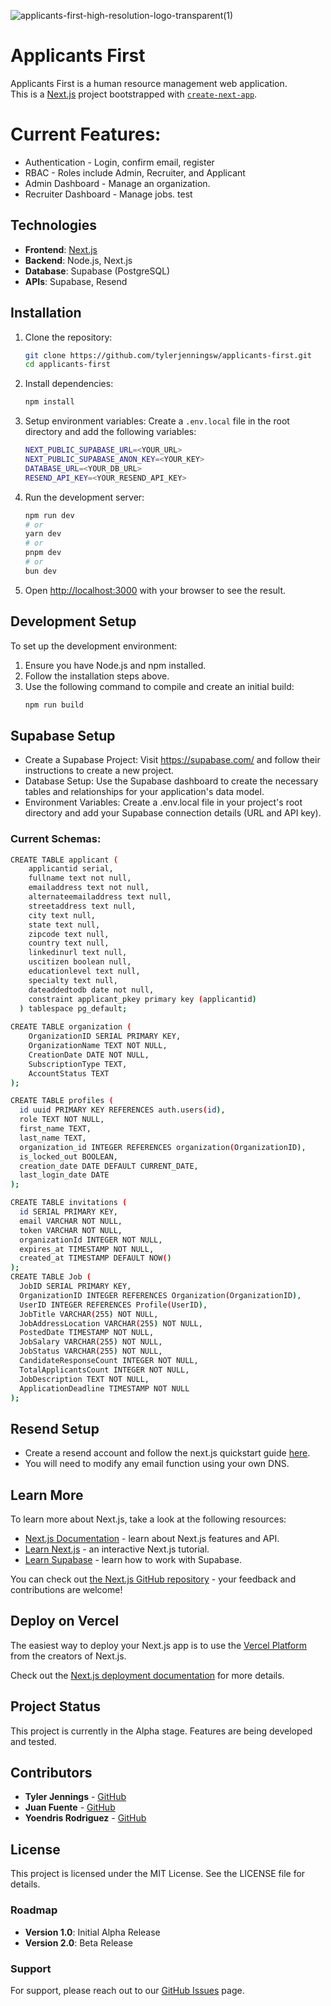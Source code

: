 ![applicants-first-high-resolution-logo-transparent(1)](https://github.com/user-attachments/assets/31981b21-29ed-42d4-904d-a78d934ca038)
# Applicants First  
Applicants First is a human resource management web application.  
This is a [Next.js](https://nextjs.org/) project bootstrapped with [`create-next-app`](https://github.com/vercel/next.js/tree/canary/packages/create-next-app).
# Current Features:
- Authentication - Login, confirm email, register 
- RBAC - Roles include Admin, Recruiter, and Applicant
- Admin Dashboard - Manage an organization.
- Recruiter Dashboard - Manage jobs.
test

## Technologies
- **Frontend**: [Next.js](https://nextjs.org/)
- **Backend**: Node.js, Next.js
- **Database**: Supabase (PostgreSQL)
- **APIs**: Supabase, Resend  

## Installation
1. Clone the repository:
    ```bash
    git clone https://github.com/tylerjenningsw/applicants-first.git
    cd applicants-first
    ```

2. Install dependencies:
    ```bash
    npm install
    ```
3. Setup environment variables:
    Create a `.env.local` file in the root directory and add the following variables:
    ```bash
    NEXT_PUBLIC_SUPABASE_URL=<YOUR_URL>
    NEXT_PUBLIC_SUPABASE_ANON_KEY=<YOUR_KEY>
    DATABASE_URL=<YOUR_DB_URL>
    RESEND_API_KEY=<YOUR_RESEND_API_KEY>
    ```
4. Run the development server:
    ```bash
    npm run dev
    # or
    yarn dev
    # or
    pnpm dev
    # or
    bun dev
    ```
5. Open [http://localhost:3000](http://localhost:3000) with your browser to see the result.  

## Development Setup
To set up the development environment:

1. Ensure you have Node.js and npm installed.
2. Follow the installation steps above.
3. Use the following command to compile and create an initial build:
    ```bash
    npm run build
    ```  


## Supabase Setup
- Create a Supabase Project: Visit https://supabase.com/ and follow their instructions to create a new project.
- Database Setup: Use the Supabase dashboard to create the necessary tables and relationships for your application's data model.
- Environment Variables: Create a .env.local file in your project's root directory and add your Supabase connection details (URL and API key).
### Current Schemas:
```bash
CREATE TABLE applicant (
    applicantid serial,
    fullname text not null,
    emailaddress text not null,
    alternateemailaddress text null,
    streetaddress text null,
    city text null,
    state text null,
    zipcode text null,
    country text null,
    linkedinurl text null,
    uscitizen boolean null,
    educationlevel text null,
    specialty text null,
    dateaddedtodb date not null,
    constraint applicant_pkey primary key (applicantid)
  ) tablespace pg_default;
  
CREATE TABLE organization (
    OrganizationID SERIAL PRIMARY KEY,
    OrganizationName TEXT NOT NULL,
    CreationDate DATE NOT NULL,
    SubscriptionType TEXT,
    AccountStatus TEXT
);

CREATE TABLE profiles (
  id uuid PRIMARY KEY REFERENCES auth.users(id),
  role TEXT NOT NULL,
  first_name TEXT,
  last_name TEXT,
  organization_id INTEGER REFERENCES organization(OrganizationID),
  is_locked_out BOOLEAN,
  creation_date DATE DEFAULT CURRENT_DATE,
  last_login_date DATE
);

CREATE TABLE invitations (
  id SERIAL PRIMARY KEY,
  email VARCHAR NOT NULL,
  token VARCHAR NOT NULL,
  organizationId INTEGER NOT NULL,
  expires_at TIMESTAMP NOT NULL,
  created_at TIMESTAMP DEFAULT NOW()
);
CREATE TABLE Job (
  JobID SERIAL PRIMARY KEY,
  OrganizationID INTEGER REFERENCES Organization(OrganizationID),
  UserID INTEGER REFERENCES Profile(UserID),
  JobTitle VARCHAR(255) NOT NULL,
  JobAddressLocation VARCHAR(255) NOT NULL,
  PostedDate TIMESTAMP NOT NULL,
  JobSalary VARCHAR(255) NOT NULL,
  JobStatus VARCHAR(255) NOT NULL,
  CandidateResponseCount INTEGER NOT NULL,
  TotalApplicantsCount INTEGER NOT NULL,
  JobDescription TEXT NOT NULL,
  ApplicationDeadline TIMESTAMP NOT NULL
);
```

## Resend Setup  
- Create a resend account and follow the next.js quickstart guide [here](https://resend.com/docs/send-with-nextjs).
- You will need to modify any email function using your own DNS.  
## Learn More

To learn more about Next.js, take a look at the following resources:

- [Next.js Documentation](https://nextjs.org/docs) - learn about Next.js features and API.
- [Learn Next.js](https://nextjs.org/learn) - an interactive Next.js tutorial.
- [Learn Supabase](https://supabase.com/docs) - learn how to work with Supabase.

You can check out [the Next.js GitHub repository](https://github.com/vercel/next.js/) - your feedback and contributions are welcome!


## Deploy on Vercel

The easiest way to deploy your Next.js app is to use the [Vercel Platform](https://vercel.com/new?utm_medium=default-template&filter=next.js&utm_source=create-next-app&utm_campaign=create-next-app-readme) from the creators of Next.js.

Check out the [Next.js deployment documentation](https://nextjs.org/docs/deployment) for more details.  

## Project Status
This project is currently in the Alpha stage. Features are being developed and tested.  

## Contributors
- **Tyler Jennings** - [GitHub](https://github.com/tylerjennings)
- **Juan Fuente** - [GitHub](https://github.com/Juan-Fuente)
- **Yoendris Rodriguez** - [GitHub](https://github.com/Yoendris97)

## License
This project is licensed under the MIT License. See the LICENSE file for details.

### Roadmap
- **Version 1.0**: Initial Alpha Release
- **Version 2.0**: Beta Release

### Support
For support, please reach out to our [GitHub Issues](https://github.com/tylerjenningsw/applicants-first/issues) page.

